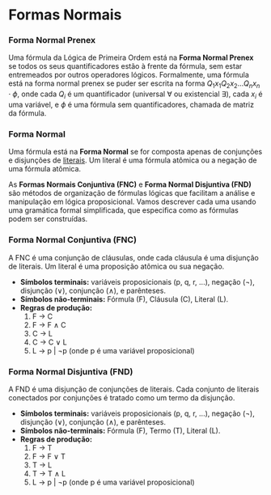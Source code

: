# Formas Normais

### Forma Normal Prenex

Uma fórmula da Lógica de Primeira Ordem está na **Forma Normal Prenex** se todos os seus quantificadores estão à frente da fórmula, sem estar entremeados por outros operadores lógicos. Formalmente, uma fórmula está na forma normal prenex se puder ser escrita na forma $Q_1x_1 Q_2x_2 \ldots Q_nx_n \cdot \phi$, onde cada $Q_i$ é um quantificador (universal $\forall$ ou existencial $\exists$), cada $x_i$ é uma variável, e $\phi$ é uma fórmula sem quantificadores, chamada de matriz da fórmula.

### Forma Normal

Uma fórmula está na **Forma Normal** se for composta apenas de  conjunções e disjunções de [literais](literal.md). Um literal é uma fórmula atômica ou a negação de uma fórmula atômica.

As **Formas Normais Conjuntiva (FNC)** e **Forma Normal Disjuntiva (FND)** são métodos de organização de fórmulas lógicas que facilitam a análise e manipulação em lógica proposicional. Vamos descrever cada uma usando uma gramática formal simplificada, que especifica como as fórmulas podem ser construídas.

### Forma Normal Conjuntiva (FNC)

A FNC é uma conjunção de cláusulas, onde cada cláusula é uma disjunção de literais. Um literal é uma proposição atômica ou sua negação.

- **Símbolos terminais:** variáveis proposicionais (p, q, r, ...), negação (¬), disjunção (∨), conjunção (∧), e parênteses.
- **Símbolos não-terminais:** Fórmula (F), Cláusula (C), Literal (L).
- **Regras de produção:**
  1. F → C
  2. F → F ∧ C
  3. C → L
  4. C → C ∨ L
  5. L → p | ¬p (onde p é uma variável proposicional)

### Forma Normal Disjuntiva (FND)

A FND é uma disjunção de conjunções de literais. Cada conjunto de literais conectados por conjunções é tratado como um termo da disjunção.

- **Símbolos terminais:** variáveis proposicionais (p, q, r, ...), negação (¬), disjunção (∨), conjunção (∧), e parênteses.
- **Símbolos não-terminais:** Fórmula (F), Termo (T), Literal (L).
- **Regras de produção:**
  1. F → T
  2. F → F ∨ T
  3. T → L
  4. T → T ∧ L
  5. L → p | ¬p (onde p é uma variável proposicional)
